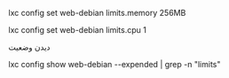 

lxc config set web-debian limits.memory 256MB

lxc config set web-debian limits.cpu 1



دیدن وضعیت


lxc config show web-debian --expended | grep -n "limits"